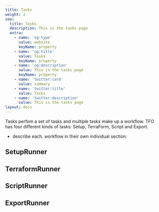 ```yaml
---
title: Tasks
weight: 2
seo:
  title: Tasks
  description: This is the tasks page
  extra:
    - name: 'og:type'
      value: website
      keyName: property
    - name: 'og:title'
      value: Tasks
      keyName: property
    - name: 'og:description'
      value: This is the tasks page
      keyName: property
    - name: 'twitter:card'
      value: summary
    - name: 'twitter:title'
      value: Tasks
    - name: 'twitter:description'
      value: This is the tasks page
layout: docs
---
```




Tasks perfom a set of tasks and multiple tasks make up a workflow. TFO has four
different kinds of tasks: Setup, TerraForm, Script and Export.

- describe each. workflow in their own individual section:

## SetupRunner

## TerraformRunner

## ScriptRunner

## ExportRunner
